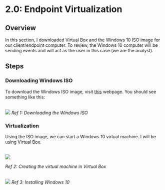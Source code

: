 # 2.0: Endpoint Virtualization
## Overview
In this section, I downloaded Virtual Box and the Windows 10 ISO image for our client/endpoint computer. To review, the Windows 10 computer will be sending events and will act as 
the user in this case (we are the analyst).
## Steps
### Downloading Windows ISO
To download the Windows ISO image, visit [this](https://www.microsoft.com/en-us/software-download/windows10) webpage. You should see something like this: 
<div>
  <br>
    <img src="https://i.imgur.com/cAUesxB.png">
  <i>Ref 1: Downloading the Windows ISO</i>
  <br>
</div>

### Virtualization
Using the ISO image, we can start a Windows 10 virtual machine. I will be using Virtual Box.
<div>
  <br>
    <img src="https://i.imgur.com/w2SCB7t.png">
  
  <i>Ref 2: Creating the virtual machine in Virtual Box</i>
  <br>

  <br>
  <img src="https://i.imgur.com/N2sgWgh.png">
  <i>Ref 3: Installing Windows 10</i>
  <br>
</div>


